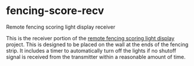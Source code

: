 # fencing-score-recv
Remote fencing scoring light display receiver

This is the receiver portion of the [remote fencing scoring light display](https://github.com/davidsmakerworks/fencing-score-xmit) project. This is designed to be placed on the wall at the ends of the fencing strip. It includes a timer to automatically turn off the lights if no shutoff signal is received from the transmitter within a reasonable amount of time.
